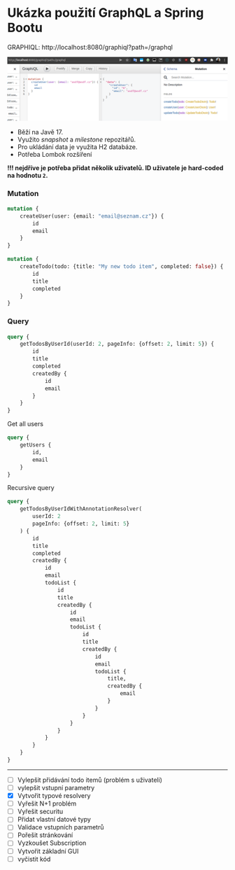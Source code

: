 # Ukázka použití GraphQL a Spring Bootu

GRAPHIQL: http://localhost:8080/graphiql?path=/graphql

![](graphiql.png)

- Běží na Javě 17. 
- Využito _snapshot_ a _milestone_ repozitářů. 
- Pro ukládání data je využita H2 databáze. 
- Potřeba Lombok rozšíření 

**!!! nejdříve je potřeba přidat několik uživatelů. ID uživatele je hard-coded na hodnotu `2`.**

### Mutation
```graphql
mutation {
    createUser(user: {email: "email@seznam.cz"}) {
        id
        email
    }
}
```

```graphql
mutation {
    createTodo(todo: {title: "My new todo item", completed: false}) {
        id
        title
        completed
    }
}
```


### Query

```graphql
query {
    getTodosByUserId(userId: 2, pageInfo: {offset: 2, limit: 5}) {
        id
        title
        completed
        createdBy {
            id
            email
        }
    }
}
```
Get all users
```graphql
query {
    getUsers {
        id,
        email
    }
}
```
Recursive query
```graphql
query {
    getTodosByUserIdWithAnnotationResolver(
        userId: 2
        pageInfo: {offset: 2, limit: 5}
    ) {
        id
        title
        completed
        createdBy {
            id
            email
            todoList {
                id
                title
                createdBy {
                    id
                    email
                    todoList {
                        id
                        title
                        createdBy {
                            id
                            email
                            todoList {
                                title,
                                createdBy {
                                    email
                                }
                            }
                        }
                    }
                }
            }
        }
    }
}
```

----
- [ ] Vylepšit přidávání todo itemů (problém s uživateli)
- [ ] vylepšit vstupní parametry
- [x] Vytvořit typové resolvery 
- [ ] Vyřešit N+1 problém
- [ ] Vyřešit securitu
- [ ] Přidat vlastní datové typy
- [ ] Validace vstupních parametrů
- [ ] Pořešit stránkování
- [ ] Vyzkoušet Subscription
- [ ] Vytvořit základní GUI
- [ ] vyčistit kód
